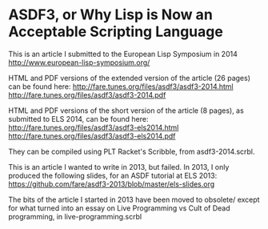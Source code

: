 ASDF3, or Why Lisp is Now an Acceptable Scripting Language
==========================================================

This is an article I submitted to the European Lisp Symposium in 2014
	http://www.european-lisp-symposium.org/

HTML and PDF versions of the extended version of the article (26 pages)
can be found here:
	http://fare.tunes.org/files/asdf3/asdf3-2014.html
	http://fare.tunes.org/files/asdf3/asdf3-2014.pdf

HTML and PDF versions of the short version of the article (8 pages),
as submitted to ELS 2014, can be found here:
	http://fare.tunes.org/files/asdf3/asdf3-els2014.html
	http://fare.tunes.org/files/asdf3/asdf3-els2014.pdf

They can be compiled using PLT Racket's Scribble, from asdf3-2014.scrbl.

This is an article I wanted to write in 2013, but failed.
In 2013, I only produced the following slides, for an ASDF tutorial at ELS 2013:
	https://github.com/fare/asdf3-2013/blob/master/els-slides.org

The bits of the article I started in 2013 have been moved to obsolete/
except for what turned into an essay on Live Programming vs Cult of Dead programming,
in live-programming.scrbl
